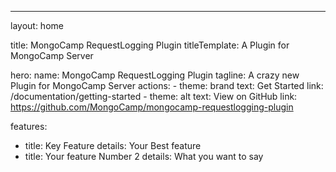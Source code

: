 ---
layout: home

title: MongoCamp RequestLogging Plugin
titleTemplate: A Plugin for MongoCamp Server

hero:
  name: MongoCamp RequestLogging Plugin
  tagline: A crazy new Plugin for MongoCamp Server
  actions:
     - theme: brand
       text: Get Started
       link: /documentation/getting-started
     - theme: alt
       text: View on GitHub
       link: https://github.com/MongoCamp/mongocamp-requestlogging-plugin

features:
  - title: Key Feature 
    details: Your Best feature 
  - title: Your feature Number 2
    details: What you want to say
